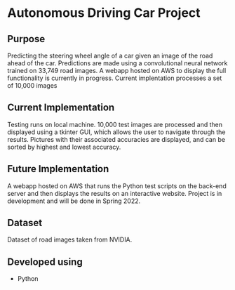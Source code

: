 # Autonomous Driving Car Project

## Purpose
Predicting the steering wheel angle of a car given an image of the road ahead of the car. Predictions are made using a convolutional neural network trained on 33,749 road images. A webapp hosted on AWS to display the full functionality is currently in progress. Current implentation processes a set of 10,000 images

## Current Implementation
Testing runs on local machine. 10,000 test images are processed and then displayed using a tkinter GUI, which allows the user to navigate through the results. Pictures with their associated accuracies are displayed, and can be sorted by highest and lowest accuracy.

## Future Implementation
A webapp hosted on AWS that runs the Python test scripts on the back-end server and then displays the results on an interactive website. Project is in development and will be done in Spring 2022.

## Dataset
Dataset of road images taken from NVIDIA.

## Developed using
* Python